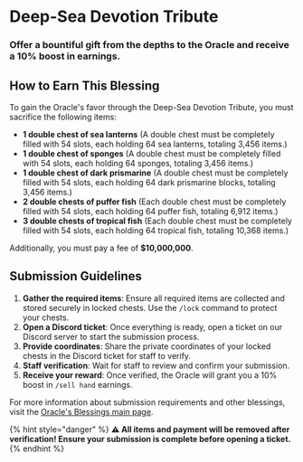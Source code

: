 # Deep-Sea Devotion Tribute

### Offer a bountiful gift from the depths to the Oracle and receive a 10% boost in earnings.

## How to Earn This Blessing

To gain the Oracle's favor through the Deep-Sea Devotion Tribute, you must sacrifice the following items:

- **1 double chest of sea lanterns** (A double chest must be completely filled with 54 slots, each holding 64 sea lanterns, totaling 3,456 items.)
- **1 double chest of sponges** (A double chest must be completely filled with 54 slots, each holding 64 sponges, totaling 3,456 items.)
- **1 double chest of dark prismarine** (A double chest must be completely filled with 54 slots, each holding 64 dark prismarine blocks, totaling 3,456 items.)
- **2 double chests of puffer fish** (Each double chest must be completely filled with 54 slots, each holding 64 puffer fish, totaling 6,912 items.)
- **3 double chests of tropical fish** (Each double chest must be completely filled with 54 slots, each holding 64 tropical fish, totaling 10,368 items.)

Additionally, you must pay a fee of **$10,000,000**.

## Submission Guidelines

1. **Gather the required items**: Ensure all required items are collected and stored securely in locked chests. Use the `/lock` command to protect your chests.
2. **Open a Discord ticket**: Once everything is ready, open a ticket on our Discord server to start the submission process.
3. **Provide coordinates**: Share the private coordinates of your locked chests in the Discord ticket for staff to verify.
4. **Staff verification**: Wait for staff to review and confirm your submission.
5. **Receive your reward**: Once verified, the Oracle will grant you a 10% boost in `/sell hand` earnings.

For more information about submission requirements and other blessings, visit the [Oracle's Blessings main page](../README.md).

{% hint style="danger" %}
**⚠️ All items and payment will be removed after verification! Ensure your submission is complete before opening a ticket.**
{% endhint %}

